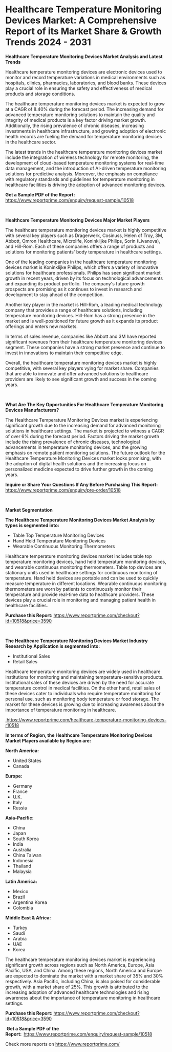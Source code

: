 <p><h1>Healthcare Temperature Monitoring Devices Market: A Comprehensive Report of its Market Share & Growth Trends 2024 - 2031</h1></p><p><strong>Healthcare Temperature Monitoring Devices Market Analysis and Latest Trends</strong></p>
<p><p>Healthcare temperature monitoring devices are electronic devices used to monitor and record temperature variations in medical environments such as hospitals, clinics, pharmacies, laboratories, and blood banks. These devices play a crucial role in ensuring the safety and effectiveness of medical products and storage conditions.</p><p>The healthcare temperature monitoring devices market is expected to grow at a CAGR of 8.40% during the forecast period. The increasing demand for advanced temperature monitoring solutions to maintain the quality and integrity of medical products is a key factor driving market growth. Additionally, the rising prevalence of chronic diseases, increasing investments in healthcare infrastructure, and growing adoption of electronic health records are fueling the demand for temperature monitoring devices in the healthcare sector.</p><p>The latest trends in the healthcare temperature monitoring devices market include the integration of wireless technology for remote monitoring, the development of cloud-based temperature monitoring systems for real-time data management, and the introduction of AI-driven temperature monitoring solutions for predictive analysis. Moreover, the emphasis on compliance with regulatory standards and guidelines for temperature monitoring in healthcare facilities is driving the adoption of advanced monitoring devices.</p></p>
<p><strong>Get a Sample PDF of the Report:&nbsp;</strong> <a href="https://www.reportprime.com/enquiry/request-sample/10518">https://www.reportprime.com/enquiry/request-sample/10518</a></p>
<p>&nbsp;</p>
<p><strong>Healthcare Temperature Monitoring Devices Major Market Players</strong></p>
<p><p>The healthcare temperature monitoring devices market is highly competitive with several key players such as Dragerwerk, Cosinuss, Helen of Troy, 3M, Abbott, Omron Healthcare, Microlife, Koninklijke Philips, Sorin (Livanova), and Hill-Rom. Each of these companies offers a range of products and solutions for monitoring patients' body temperature in healthcare settings.</p><p>One of the leading companies in the healthcare temperature monitoring devices market is Koninklijke Philips, which offers a variety of innovative solutions for healthcare professionals. Philips has seen significant market growth in recent years, driven by its focus on technological advancements and expanding its product portfolio. The company's future growth prospects are promising as it continues to invest in research and development to stay ahead of the competition.</p><p>Another key player in the market is Hill-Rom, a leading medical technology company that provides a range of healthcare solutions, including temperature monitoring devices. Hill-Rom has a strong presence in the market and is well-positioned for future growth as it expands its product offerings and enters new markets.</p><p>In terms of sales revenue, companies like Abbott and 3M have reported significant revenues from their healthcare temperature monitoring devices segment. These companies have a strong market presence and continue to invest in innovations to maintain their competitive edge.</p><p>Overall, the healthcare temperature monitoring devices market is highly competitive, with several key players vying for market share. Companies that are able to innovate and offer advanced solutions to healthcare providers are likely to see significant growth and success in the coming years.</p></p>
<p>&nbsp;</p>
<p><strong>What Are The Key Opportunities For Healthcare Temperature Monitoring Devices Manufacturers?</strong></p>
<p><p>The Healthcare Temperature Monitoring Devices market is experiencing significant growth due to the increasing demand for advanced monitoring solutions in healthcare settings. The market is projected to witness a CAGR of over 6% during the forecast period. Factors driving the market growth include the rising prevalence of chronic diseases, technological advancements in temperature monitoring devices, and the growing emphasis on remote patient monitoring solutions. The future outlook for the Healthcare Temperature Monitoring Devices market looks promising, with the adoption of digital health solutions and the increasing focus on personalized medicine expected to drive further growth in the coming years.</p></p>
<p><strong>Inquire or Share Your Questions If Any Before Purchasing This Report:</strong> <a href="https://www.reportprime.com/enquiry/pre-order/10518">https://www.reportprime.com/enquiry/pre-order/10518</a></p>
<p>&nbsp;</p>
<p><strong>Market Segmentation</strong></p>
<p><strong>The Healthcare Temperature Monitoring Devices Market Analysis by types is segmented into:</strong></p>
<p><ul><li>Table Top Temperature Monitoring Devices</li><li>Hand Held Temperature Monitoring Devices</li><li>Wearable Continuous Monitoring Thermometers</li></ul></p>
<p><p>Healthcare temperature monitoring devices market includes table top temperature monitoring devices, hand held temperature monitoring devices, and wearable continuous monitoring thermometers. Table top devices are stationary units used in healthcare settings for continuous monitoring of temperature. Hand held devices are portable and can be used to quickly measure temperature in different locations. Wearable continuous monitoring thermometers are worn by patients to continuously monitor their temperature and provide real-time data to healthcare providers. These devices play a crucial role in monitoring and managing patient health in healthcare facilities.</p></p>
<p><strong>Purchase this Report:&nbsp;</strong><a href="https://www.reportprime.com/checkout?id=10518&price=3590">https://www.reportprime.com/checkout?id=10518&price=3590</a></p>
<p>&nbsp;</p>
<p><strong>The Healthcare Temperature Monitoring Devices Market Industry Research by Application is segmented into:</strong></p>
<p><ul><li>Institutional Sales</li><li>Retail Sales</li></ul></p>
<p><p>Healthcare temperature monitoring devices are widely used in healthcare institutions for monitoring and maintaining temperature-sensitive products. Institutional sales of these devices are driven by the need for accurate temperature control in medical facilities. On the other hand, retail sales of these devices cater to individuals who require temperature monitoring for personal use, such as monitoring body temperature or food storage. The market for these devices is growing due to increasing awareness about the importance of temperature monitoring in healthcare.</p></p>
<p><a href="https://www.reportprime.com/healthcare-temperature-monitoring-devices-r10518">&nbsp;https://www.reportprime.com/healthcare-temperature-monitoring-devices-r10518</a></p>
<p><strong>In terms of Region, the Healthcare Temperature Monitoring Devices Market Players available by Region are:</strong></p>
<p>
    <p> <strong> North America: </strong>
        <ul>
            <li>United States</li>
            <li>Canada</li>
        </ul>
        </p> 
    <p> <strong> Europe: </strong>
        <ul>
            <li>Germany</li>
            <li>France</li>
            <li>U.K.</li>
            <li>Italy</li>
            <li>Russia</li>
        </ul>
        </p> 
    <p> <strong> Asia-Pacific: </strong>
        <ul>
            <li>China</li>
            <li>Japan</li>
            <li>South Korea</li>
            <li>India</li>
            <li>Australia</li>
            <li>China Taiwan</li>
            <li>Indonesia</li>
            <li>Thailand</li>
            <li>Malaysia</li>
        </ul>
        </p> 
    <p> <strong> Latin America: </strong>
        <ul>
            <li>Mexico</li>
            <li>Brazil</li>
            <li>Argentina Korea</li>
            <li>Colombia</li>
        </ul>
        </p> 
    <p> <strong> Middle East & Africa: </strong>
        <ul>
            <li>Turkey</li>
            <li>Saudi</li>
            <li>Arabia</li>
            <li>UAE</li>
            <li>Korea</li>
        </ul>
    </p>
    </p>
<p><p>The healthcare temperature monitoring devices market is experiencing significant growth across regions such as North America, Europe, Asia Pacific, USA, and China. Among these regions, North America and Europe are expected to dominate the market with a market share of 35% and 30% respectively. Asia Pacific, including China, is also poised for considerable growth, with a market share of 25%. This growth is attributed to the increasing adoption of advanced healthcare technologies and rising awareness about the importance of temperature monitoring in healthcare settings.</p></p>
<p><strong>Purchase this Report: </strong><a href="https://www.reportprime.com/checkout?id=10518&price=3590">https://www.reportprime.com/checkout?id=10518&price=3590</a></p>
<p>&nbsp;<strong>Get a Sample PDF of the Report:&nbsp;&nbsp;</strong><a href="https://www.reportprime.com/enquiry/request-sample/10518">https://www.reportprime.com/enquiry/request-sample/10518</a></p>
<p><strong></strong></p>
<p>Check more reports on <a href="https://www.reportprime.com/">https://www.reportprime.com/</a></p>